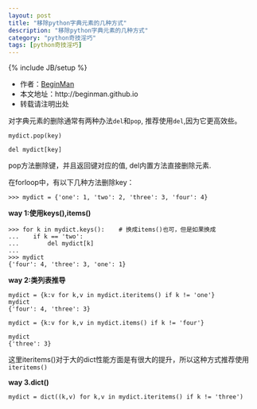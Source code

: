 ```yaml
---
layout: post
title: "移除python字典元素的几种方式"
description: "移除python字典元素的几种方式"
category: "python奇技淫巧"
tags: [python奇技淫巧]
---
```

{% include JB/setup %}
<ul>
    <li>作者：<a href="http://weibo.com/beginman" target="blank">BeginMan</a></li>
    <li>本文地址：http://beginman.github.io</li>
    <li>转载请注明出处</li>
</ul>
<p>对字典元素的删除通常有两种办法<code>del</code>和<code>pop</code>, 推荐使用<code>del</code>,因为它更高效些。</p>

<pre><code>mydict.pop(key)

del mydict[key]
</code></pre>

<p>pop方法删除键，并且返回键对应的值, del内置方法直接删除元素.</p>

<p>在forloop中，有以下几种方法删除key：</p>

<pre><code>&gt;&gt;&gt; mydict = {'one': 1, 'two': 2, 'three': 3, 'four': 4}
</code></pre>

<p><strong>way 1:使用keys(),items()</strong></p>

<pre><code>&gt;&gt;&gt; for k in mydict.keys():    # 换成items()也可，但是如果换成
...    if k == 'two':
...        del mydict[k]
...
&gt;&gt;&gt; mydict
{'four': 4, 'three': 3, 'one': 1}
</code></pre>

<p><strong>way 2:类列表推导</strong></p>

<pre><code>mydict = {k:v for k,v in mydict.iteritems() if k != 'one'}
mydict
{'four': 4, 'three': 3}

mydict = {k:v for k,v in mydict.items() if k != 'four'}

mydict
{'three': 3}
</code></pre>

<p>这里iteritems()对于大的dict性能方面是有很大的提升，所以这种方式推荐使用<code>iteritems()</code></p>

<p><strong>way 3.dict()</strong></p>

<pre><code>mydict = dict((k,v) for k,v in mydict.iteritems() if k != 'three')
</code></pre>
